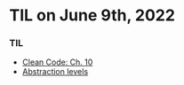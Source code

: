 # **TIL on June 9th, 2022**

### TIL
- [Clean Code: Ch. 10](../../../Computer%20Science/Clean%20Code/ch-10-06-09-2022.md)
- [Abstraction levels](../../../ETC/abstraction-levels-and-layers-06-09-2022.md)